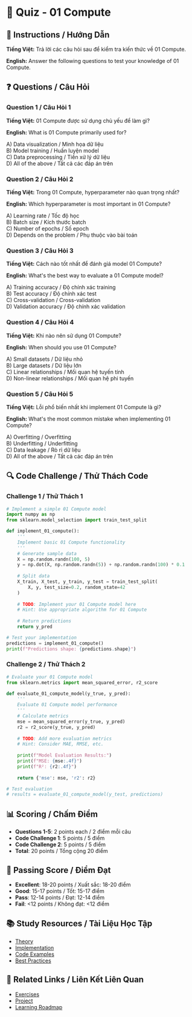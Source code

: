 # 🧠 Quiz - 01 Compute

## 📝 Instructions / Hướng Dẫn

**Tiếng Việt:** Trả lời các câu hỏi sau để kiểm tra kiến thức về 01 Compute.

**English:** Answer the following questions to test your knowledge of 01 Compute.

## ❓ Questions / Câu Hỏi

### Question 1 / Câu Hỏi 1
**Tiếng Việt:** 01 Compute được sử dụng chủ yếu để làm gì?

**English:** What is 01 Compute primarily used for?

A) Data visualization / Minh họa dữ liệu  
B) Model training / Huấn luyện model  
C) Data preprocessing / Tiền xử lý dữ liệu  
D) All of the above / Tất cả các đáp án trên

### Question 2 / Câu Hỏi 2
**Tiếng Việt:** Trong 01 Compute, hyperparameter nào quan trọng nhất?

**English:** Which hyperparameter is most important in 01 Compute?

A) Learning rate / Tốc độ học  
B) Batch size / Kích thước batch  
C) Number of epochs / Số epoch  
D) Depends on the problem / Phụ thuộc vào bài toán

### Question 3 / Câu Hỏi 3
**Tiếng Việt:** Cách nào tốt nhất để đánh giá model 01 Compute?

**English:** What's the best way to evaluate a 01 Compute model?

A) Training accuracy / Độ chính xác training  
B) Test accuracy / Độ chính xác test  
C) Cross-validation / Cross-validation  
D) Validation accuracy / Độ chính xác validation

### Question 4 / Câu Hỏi 4
**Tiếng Việt:** Khi nào nên sử dụng 01 Compute?

**English:** When should you use 01 Compute?

A) Small datasets / Dữ liệu nhỏ  
B) Large datasets / Dữ liệu lớn  
C) Linear relationships / Mối quan hệ tuyến tính  
D) Non-linear relationships / Mối quan hệ phi tuyến

### Question 5 / Câu Hỏi 5
**Tiếng Việt:** Lỗi phổ biến nhất khi implement 01 Compute là gì?

**English:** What's the most common mistake when implementing 01 Compute?

A) Overfitting / Overfitting  
B) Underfitting / Underfitting  
C) Data leakage / Rò rỉ dữ liệu  
D) All of the above / Tất cả các đáp án trên

## 🔍 Code Challenge / Thử Thách Code

### Challenge 1 / Thử Thách 1
```python
# Implement a simple 01 Compute model
import numpy as np
from sklearn.model_selection import train_test_split

def implement_01_compute():
    '''
    Implement basic 01 Compute functionality
    '''
    # Generate sample data
    X = np.random.randn(100, 5)
    y = np.dot(X, np.random.randn(5)) + np.random.randn(100) * 0.1
    
    # Split data
    X_train, X_test, y_train, y_test = train_test_split(
        X, y, test_size=0.2, random_state=42
    )
    
    # TODO: Implement your 01 Compute model here
    # Hint: Use appropriate algorithm for 01 Compute
    
    # Return predictions
    return y_pred

# Test your implementation
predictions = implement_01_compute()
print(f"Predictions shape: {predictions.shape}")
```

### Challenge 2 / Thử Thách 2
```python
# Evaluate your 01 Compute model
from sklearn.metrics import mean_squared_error, r2_score

def evaluate_01_compute_model(y_true, y_pred):
    '''
    Evaluate 01 Compute model performance
    '''
    # Calculate metrics
    mse = mean_squared_error(y_true, y_pred)
    r2 = r2_score(y_true, y_pred)
    
    # TODO: Add more evaluation metrics
    # Hint: Consider MAE, RMSE, etc.
    
    print(f"Model Evaluation Results:")
    print(f"MSE: {mse:.4f}")
    print(f"R²: {r2:.4f}")
    
    return {'mse': mse, 'r2': r2}

# Test evaluation
# results = evaluate_01_compute_model(y_test, predictions)
```

## 📊 Scoring / Chấm Điểm

- **Questions 1-5**: 2 points each / 2 điểm mỗi câu
- **Code Challenge 1**: 5 points / 5 điểm
- **Code Challenge 2**: 5 points / 5 điểm
- **Total**: 20 points / Tổng cộng 20 điểm

## 🎯 Passing Score / Điểm Đạt

- **Excellent**: 18-20 points / Xuất sắc: 18-20 điểm
- **Good**: 15-17 points / Tốt: 15-17 điểm  
- **Pass**: 12-14 points / Đạt: 12-14 điểm
- **Fail**: <12 points / Không đạt: <12 điểm

## 📚 Study Resources / Tài Liệu Học Tập

- [Theory](./THEORY_01_compute.md)
- [Implementation](./IMPLEMENTATION_01_compute.md)
- [Code Examples](./CODE_EXAMPLES_01_compute.md)
- [Best Practices](./BEST_PRACTICES_01_compute.md)

## 🔗 Related Links / Liên Kết Liên Quan

- [Exercises](./EXERCISES_01_compute.md)
- [Project](./PROJECT_01_compute.md)
- [Learning Roadmap](./LEARNING_ROADMAP_01_compute.md)
